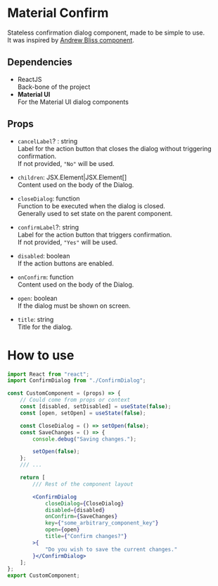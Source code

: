 # Material Confirm

Stateless confirmation dialog component, made to be simple to use.  
It was inspired by [Andrew Bliss component](https://medium.com/javascript-in-plain-english/creating-a-confirm-dialog-in-react-and-material-ui-3d7aaea1d799).



## Dependencies

* ReactJS  
    Back-bone of the project  
* **Material UI**  
    For the Material UI dialog components



## Props

* `cancelLabel`? : string  
Label for the action button that closes the dialog without triggering confirmation.  
If not provided, `"No"` will be used.

* `children`: JSX.Element|JSX.Element[]  
Content used on the body of the Dialog.

* `closeDialog`: function  
Function to be executed when the dialog is closed.  
Generally used to set state on the parent component.

* `confirmLabel`?: string  
Label for the action button that triggers confirmation.  
If not provided, `"Yes"` will be used.

* `disabled`: boolean  
If the action buttons are enabled.

* `onConfirm`: function  
Content used on the body of the Dialog.

* `open`: boolean  
If the dialog must be shown on screen.

* `title`: string  
Title for the dialog.



# How to use

```jsx
import React from "react";
import ConfirmDialog from "./ConfirmDialog";

const CustomComponent = (props) => {
    // Could come from props or context
    const [disabled, setDisabled] = useState(false);
    const [open, setOpen] = useState(false);

    const CloseDialog = () => setOpen(false);
    const SaveChanges = () => {
        console.debug("Saving changes.");

        setOpen(false);
    };
    /// ...

    return [
        /// Rest of the component layout

        <ConfirmDialog
			closeDialog={CloseDialog}
			disabled={disabled}
			onConfirm={SaveChanges}
			key={"some_arbitrary_component_key"}
			open={open}
			title={"Confirm changes?"}
		>{
			"Do you wish to save the current changes."
		}</ConfirmDialog>
    ];
};
export CustomComponent;
```